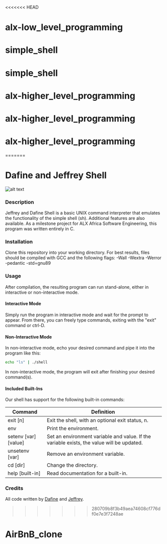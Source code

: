 <<<<<<< HEAD
# alx-low_level_programming
# simple_shell
# simple_shell
# alx-higher_level_programming
# alx-higher_level_programming
# alx-higher_level_programming
=======
# Dafine and Jeffrey Shell

![alt text](https://cdn.allthings.how/wp-content/uploads/2020/09/allthings.how-linux-shell-command-line-terminal-759x427.png)

### Description

Jeffrey and Dafine Shell is a basic UNIX command interpreter that emulates the functionality of the simple shell (sh). Additional features are also available. As a milestone project for ALX Africa Software Engineering, this program was written entirely in C.

### Installation

Clone this repository into your working directory. For best results, files should be compiled with GCC and the following flags: -Wall -Wextra -Werror -pedantic -std=gnu89

### Usage

After compilation, the resulting program can run stand-alone, either in interactive or non-interactive mode.

#### Interactive Mode

Simply run the program in interactive mode and wait for the prompt to appear. From there, you can freely type commands, exiting with the "exit" command or ctrl-D.

#### Non-Interactive Mode

In non-interactive mode, echo your desired command and pipe it into the program like this:

```sh
echo "ls" | ./shell
```

In non-interactive mode, the program will exit after finishing your desired command(s).

#### Included Built-Ins

Our shell has support for the following built-in commands:

| Command             | Definition                                                                                |
| ------------------- | ----------------------------------------------------------------------------------------- |
| exit [n]            | Exit the shell, with an optional exit status, n.                                          |
| env                 | Print the environment.                                                                    |
| setenv [var][value] | Set an environment variable and value. If the variable exists, the value will be updated. |
| unsetenv [var]      | Remove an environment variable.                                                           |
| cd [dir]            | Change the directory.                                                                     |
| help [built-in]     | Read documentation for a built-in.                                                        |


### Credits

All code written by [Dafine](https://github.com/Daph-4544) and [Jeffrey](https://github.com/JeffreyKirigo).
>>>>>>> 280709b8f3b49aea74608cf776df0e7e3f7248ae
# AirBnB_clone
